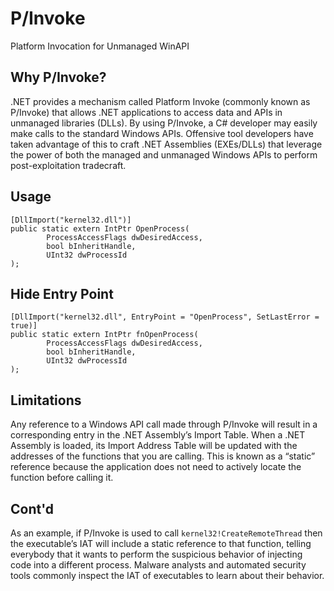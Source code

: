 # P/Invoke
Platform Invocation for Unmanaged WinAPI

## Why P/Invoke?
.NET provides a mechanism called Platform Invoke (commonly known as P/Invoke) that allows .NET applications to access data and APIs in unmanaged libraries (DLLs). By using P/Invoke, a C# developer may easily make calls to the standard Windows APIs. Offensive tool developers have taken advantage of this to craft .NET Assemblies (EXEs/DLLs) that leverage the power of both the managed and unmanaged Windows APIs to perform post-exploitation tradecraft.

## Usage
```
[DllImport("kernel32.dll")]
public static extern IntPtr OpenProcess(
        ProcessAccessFlags dwDesiredAccess,
        bool bInheritHandle,
        UInt32 dwProcessId
);
```

## Hide Entry Point
```
[DllImport("kernel32.dll", EntryPoint = "OpenProcess", SetLastError = true)]
public static extern IntPtr fnOpenProcess(
        ProcessAccessFlags dwDesiredAccess,
        bool bInheritHandle,
        UInt32 dwProcessId
);
```

## Limitations
Any reference to a Windows API call made through P/Invoke will result in a corresponding entry in the .NET Assembly’s Import Table. When a .NET Assembly is loaded, its Import Address Table will be updated with the addresses of the functions that you are calling. This is known as a “static” reference because the application does not need to actively locate the function before calling it. 

## Cont'd
As an example, if P/Invoke is used to call `kernel32!CreateRemoteThread` then the executable’s IAT will include a static reference to that function, telling everybody that it wants to perform the suspicious behavior of injecting code into a different process. Malware analysts and automated security tools commonly inspect the IAT of executables to learn about their behavior.

